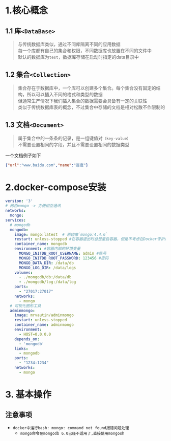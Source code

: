 # 1.核心概念
## 1.1 库`<DataBase>`
> 与传统数据库类似，通过不同库隔离不同的应用数据<br/>
> 每一个库都有自己的集合和权限，不同数据库也放置在不同的文件中<br/>
> 默认的数据库为`test`，数据库存储在启动时指定的data目录中
## 1.2 集合`<Collection>`
> 集合存在于数据库中，一个库可以创建多个集合。每个集合没有固定的结构，所以可以插入不同的格式和类型的数据<br/>但通常生产情况下我们插入集合的数据需要会具备有一定的关联性<br/>
> 类似于传统数据库表的概念，不过集合中存储的文档是相对松散不作限制的
## 1.3 文档`<Document>`
> 属于集合中的一条条的记录，是一组键值对`（key-value）`<br/>
> 不需要设置相同的字段，并且不需要设置相同的数据类型<br>

一个文档例子如下
```json
{"url":"www.baidu.com","name":"百度"}

```

# 2.docker-compose安装

```yml
version: '3'
# 网桥mongo -> 方便相互通讯
networks:
  mongo:
services:
  # mongodb
  mongodb:
    image: mongo:latest  # 原镜像`mongo:4.4.6`
    restart: unless-stopped #在容器退出时总是重启容器，但是不考虑在Docker守护进程启动时就已经停止了的容器
    container_name: mongodb
    environment: #容器内部的环境变量
      MONGO_INITDB_ROOT_USERNAME: admin #账号
      MONGO_INITDB_ROOT_PASSWORD: 123456 #密码
      MONGO_DATA_DIR: /data/db
      MONGO_LOG_DIR: /data/logs
    volumes:
      - ./mongodb/db:/data/db
      - ./mongodb/log:/data/log
    ports:
      - "27017:27017"
    networks:
      - mongo
  # 可视化图形工具
  adminmongo:
    image: mrvautin/adminmongo
    restart: unless-stopped
    container_name: adminmongo
    environment:
      - HOST=0.0.0.0
    depends_on:
      - 'mongodb'
    links:
      - mongodb
    ports:
      - "1234:1234"
    networks:
      - mongo
```


# 3. 基本操作

## 注意事项
- `docker中运行bash: mongo: command not found报错问题处理`
  - `mongo命令在mongodb 6.0已经不适用了,直接使用mongosh`
